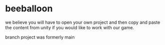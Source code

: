 # beeballoon

we believe you will have to open your own project and then copy and paste the content from unity if you would like to work with our game.

branch project was formerly main
